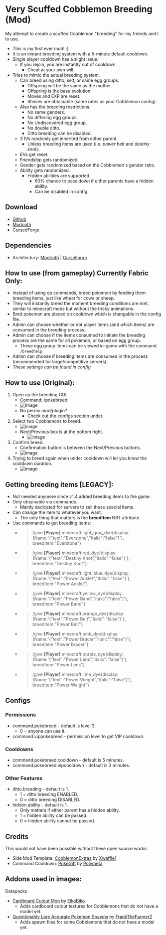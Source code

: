 # Very Scuffed Cobblemon Breeding (Mod)
My attempt to create a scuffed Cobblemon "breeding" for my friends and I to use.
- This is my first ever mod! :)
- It is an instant breeding system with a 5-minute default cooldown.
- Single player cooldown has a slight issue.
    - If you rejoin, you are instantly out of cooldown.
        - Cheat at your own will.
- Tries to mimic the actual breeding system.
    - Can breed using ditto, self, or same egg groups.
        - Offspring will be the same as the mother.
        - Offspring is the base evolution.
        - Moves and EXP are reset.
        - Shinies are obtainable (same rates as your Cobblemon config).
    - Also has the breeding restrictions.
        - No same genders.
        - No differing egg groups.
        - No Undiscovered egg group.
        - No double ditto.
        - Ditto breeding can be disabled.
    - 3 IVs randomly get inherited from either parent.
        - Unless breeding items are used (i.e. *power belt* and *destiny knot*).
    - EVs get reset.
    - Friendship gets randomized.
    - Gender gets randomized based on the Cobblemon's gender ratio.
    - Ability gets randomized.
        - Hidden abilities are supported.
          - 60% chance to pass down if either parents have a hidden ability.
          - Can be disabled in config.

## Download
- [Github](https://github.com/ThomasQTruong/VeryScuffedCobblemonBreeding/releases)
- [Modrinth](https://modrinth.com/mod/veryscuffedcobblemonbreeding)
- [CursedForge](https://curseforge.com/minecraft/mc-mods/veryscuffedcobblemonbreeding/)

## Dependencies
- Architectury: [Modrinth](https://modrinth.com/mod/architectury-api) | [CurseForge](https://www.curseforge.com/minecraft/mc-mods/architectury-api)

## How to use (from gameplay) Currently Fabric Only:
- Instead of using op commands, breed pokemon by feeding them breeding items, just like wheat for cows or sheep.
- They will instantly breed the moment breeding conditions are met, similar to minecraft mobs but without the tricky animations.
- Bred pokemon are placed on cooldown which is changable in the config file.
- Admin can choose whether or not player items (and which items) are consumed in the breeding process.
- Admin can choose if the items consumed to initiate the breeding process are the same for all pokemon, or based on egg group.
    - These egg group items can be viewed in-game with the command `/breedhelp`
- Admin can choose if breeding items are consumed in the process (recommended for large/competitive servers).
- *These settings can be found in config*

## How to use (Original):
1. Open up the breeding GUI.
    - Command: /pokebreed
    - ![image](https://user-images.githubusercontent.com/58405482/232265114-48c663b1-8966-4f62-8911-6519d7d2cc9e.png)
    - No perms mod/plugin?
         - Check out the configs section under.
2. Select two Cobblemons to breed.
    - ![image](https://user-images.githubusercontent.com/58405482/232265199-6c2311e6-e348-41be-a984-3d6a79b6dc5d.png)
    - Next/Previous box is at the bottom right.
        - ![image](https://user-images.githubusercontent.com/58405482/232265149-941782aa-e863-4c98-91ba-5c1616c3f6b6.png)
3. Confirm breed.
    - Confirmation button is between the Next/Previous buttons.
    - ![image](https://user-images.githubusercontent.com/58405482/232265217-2b3493e5-272d-43d8-b7b3-49dd284f98da.png)
4. Trying to breed again when under cooldown will let you know the cooldown duration.
    - ![image](https://user-images.githubusercontent.com/58405482/232265354-a8c21114-5a5d-4343-8be5-f7a41ed43727.png)

## Getting breeding items [LEGACY]:
- Not needed anymore since v1.4 added breeding items to the game.
- Only obtainable via commands.
    - Mainly dedicated for servers to sell these special items.
- Can change the item to whatever you want.
    - The only thing that matters is the **breedItem** NBT attribute.
- Use commands to get breeding items:
    - > /give **[Player]** minecraft:light_gray_dye{display:{Name:'{"text":"Everstone","italic":"false"}'}, breedItem:"Everstone"}
    - > /give **[Player]** minecraft:red_dye{display:{Name:'{"text":"Destiny Knot","italic":"false"}'}, breedItem:"Destiny Knot"}
    - > /give **[Player]** minecraft:light_blue_dye{display:{Name:'{"text":"Power Anklet","italic":"false"}'}, breedItem:"Power Anklet"}
    - > /give **[Player]** minecraft:yellow_dye{display:{Name:'{"text":"Power Band","italic":"false"}'}, breedItem:"Power Band"}
    - > /give **[Player]** minecraft:orange_dye{display:{Name:'{"text":"Power Belt","italic":"false"}'}, breedItem:"Power Belt"}
    - > /give **[Player]** minecraft:pink_dye{display:{Name:'{"text":"Power Bracer","italic":"false"}'}, breedItem:"Power Bracer"}
    - > /give **[Player]** minecraft:purple_dye{display:{Name:'{"text":"Power Lens","italic":"false"}'}, breedItem:"Power Lens"}
    - > /give **[Player]** minecraft:lime_dye{display:{Name:'{"text":"Power Weight","italic":"false"}'}, breedItem:"Power Weight"}

## Configs
### Permissions
- command.pokebreed - default is level 3.
  - 0 = anyone can use it.
- command.vippokebreed - permission level to get VIP cooldown.
### Cooldowns
- command.pokebreed.cooldown - default is 5 minutes.
- command.pokebreed.vipcooldown - default is 3 minutes.
### Other Features
- ditto.breeding - default is 1.
  - 1 = ditto breeding ENABLED.
  - 0 = ditto breeding DISABLED.
- hidden.ability - default is 1.
  - Only matters if either parent has a hidden ability.
  - 1 = hidden ability can be passed.
  - 0 = hidden ability cannot be passed.

## Credits
This would not have been possible without these open source works:
- Side Mod Template: [CobblemonExtras](https://github.com/Xwaffle1/CobblemonExtras) by [Xwaffle1](https://github.com/Xwaffle1/)
- Command Cooldown: [PokeGift](https://github.com/Polymeta/Pokegift/) by [Polymeta](https://github.com/Polymeta)

## Addons used in images:
Datapacks
- [Cardboard Cutout Mon](https://modrinth.com/resourcepack/cardboard-cutout-mon) by [EikoBiko](https://modrinth.com/user/EikoBiko)
    - Adds cardboard cutout textures for Cobblemons that do not have a model yet.
- [Questionably Lore Accurate Pokemon Spawns](https://modrinth.com/datapack/questionably-lore-accurate-pokemon-spawns) by [FrankTheFarmer2](https://modrinth.com/user/FrankTheFarmer2)
    - Adds spawn files for some Cobblemons that do not have a model yet.
